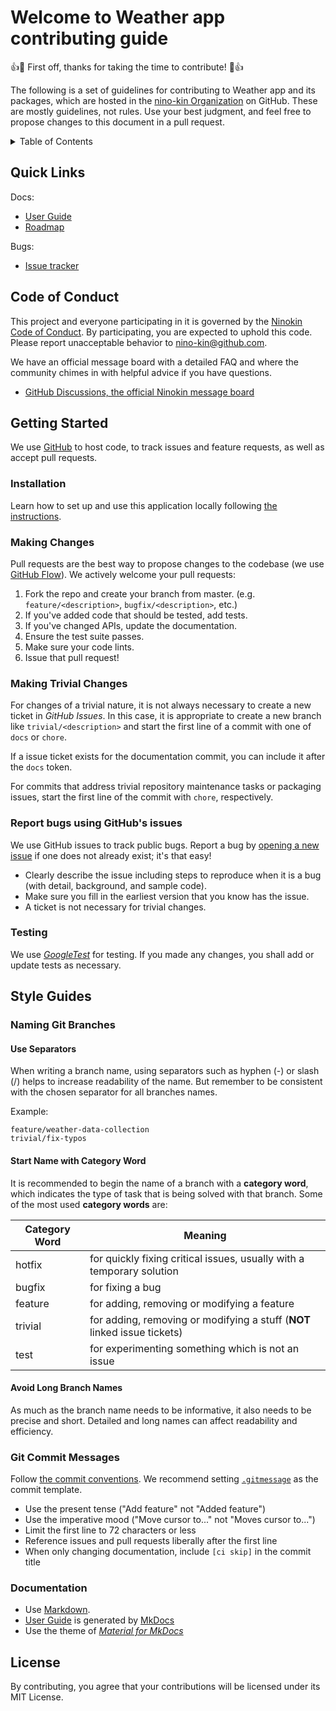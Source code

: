 <a name="contributing-top"></a>

# Welcome to Weather app contributing guide

:+1::tada: First off, thanks for taking the time to contribute! :tada::+1:

The following is a set of guidelines for contributing to Weather app and its packages, which are hosted in the [nino-kin Organization](https://github.com/nino-kin) on GitHub. These are mostly guidelines, not rules. Use your best judgment, and feel free to propose changes to this document in a pull request.

<!-- TABLE OF CONTENTS -->
<details>
  <summary>Table of Contents</summary>
  <ol>
    <li>
      <a href="#quick-links">Quick Links</a>
    </li>
    <li>
      <a href="#code-of-conduct">Code of Conduct</a>
    </li>
    <li>
      <a href="#getting-started">Getting Started</a>
      <ul>
        <li><a href="#installation">Installation</a></li>
        <li><a href="#making-changes">Making Changes</a></li>
        <li><a href="#making-trivial-changes">Making Trivial Changes</a></li>
        <li><a href="#report-bugs-using-githubs-issues">Report bugs using GitHub's issues</a></li>
        <li><a href="#testing">Testing</a></li>
      </ul>
    </li>
    <li>
      <a href="#style-guides">Style Guides</a>
      <ul>
        <li><a href="#naming-git-branches">Naming Git Branches</a></li>
        <li><a href="#git-commit-messages">Git Commit Messages</a></li>
        <li><a href="#documentation">Documentation</a></li>
      </ul>
    </li>
    <li>
      <a href="#license">License</a>
    </li>
  </ol>
</details>

## Quick Links

Docs:

- [User Guide]()
- [Roadmap]()

Bugs:

- [Issue tracker](https://github.com/nino-kin/weather-app/issues)

## Code of Conduct

This project and everyone participating in it is governed by the [Ninokin Code of Conduct](CODE_OF_CONDUCT.md). By participating, you are expected to uphold this code. Please report unacceptable behavior to [nino-kin@github.com](mailto:nino-kin@github.com).

We have an official message board with a detailed FAQ and where the community chimes in with helpful advice if you have questions.

* [GitHub Discussions, the official Ninokin message board](https://github.com/nino-kin/weather-app/discussions)

## Getting Started

We use [GitHub](https://github.com/nino-kin/weather-app) to host code, to track issues and feature requests, as well as accept pull requests.

### Installation

Learn how to set up and use this application locally following [the instructions](docs/getting_started.md).

### Making Changes

Pull requests are the best way to propose changes to the codebase (we use [GitHub Flow](https://docs.github.com/en/get-started/quickstart/github-flow)). We actively welcome your pull requests:

1. Fork the repo and create your branch from master. (e.g. `feature/<description>`, `bugfix/<description>`, etc.)
2. If you've added code that should be tested, add tests.
3. If you've changed APIs, update the documentation.
4. Ensure the test suite passes.
5. Make sure your code lints.
6. Issue that pull request!

### Making Trivial Changes

For changes of a trivial nature, it is not always necessary to create a new ticket in _GitHub Issues_. In this case, it is appropriate to create a new branch like `trivial/<description>` and start the first line of a commit with one of `docs` or `chore`.

If a issue ticket exists for the documentation commit, you can include it after the `docs` token.

For commits that address trivial repository maintenance tasks or packaging issues, start the first line of the commit with `chore`, respectively.

### Report bugs using GitHub's issues

We use GitHub issues to track public bugs. Report a bug by [opening a new issue](https://github.com/nino-kin/weather-app/issues) if one does not already exist; it's that easy!

- Clearly describe the issue including steps to reproduce when it is a bug (with detail, background, and sample code).
- Make sure you fill in the earliest version that you know has the issue.
- A ticket is not necessary for trivial changes.

### Testing

We use [_GoogleTest_](http://google.github.io/googletest/) for testing. If you made any changes, you shall add or update tests as necessary.

## Style Guides

### Naming Git Branches

#### Use Separators

When writing a branch name, using separators such as hyphen (-) or slash (/) helps to increase readability of the name. But remember to be consistent with the chosen separator for all branches names.

Example:

```console
feature/weather-data-collection
trivial/fix-typos
```

####  Start Name with Category Word

It is recommended to begin the name of a branch with a **category word**, which indicates the type of task that is being solved with that branch. Some of the most used **category words** are:

| Category Word | Meaning |
|---------------|---------|
| hotfix  | for quickly fixing critical issues, usually with a temporary solution |
| bugfix  | for fixing a bug |
| feature | for adding, removing or modifying a feature |
| trivial | for adding, removing or modifying a stuff (**NOT** linked issue tickets) |
| test    | for experimenting something which is not an issue |

#### Avoid Long Branch Names

As much as the branch name needs to be informative, it also needs to be precise and short. Detailed and long names can affect readability and efficiency.

### Git Commit Messages

Follow [the commit conventions](https://www.conventionalcommits.org/en/). We recommend setting [`.gitmessage`](.gitmessage) as the commit template.

* Use the present tense ("Add feature" not "Added feature")
* Use the imperative mood ("Move cursor to..." not "Moves cursor to...")
* Limit the first line to 72 characters or less
* Reference issues and pull requests liberally after the first line
* When only changing documentation, include `[ci skip]` in the commit title

### Documentation

* Use [Markdown](https://www.markdownguide.org/).
* [User Guide]() is generated by [MkDocs](https://www.mkdocs.org/)
* Use the theme of [_Material for MkDocs_](https://squidfunk.github.io/mkdocs-material/)


## License

By contributing, you agree that your contributions will be licensed under its MIT License.

